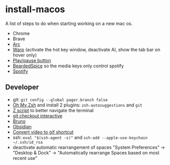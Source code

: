 # install-macos

A list of steps to do when starting working on a new mac os.

- Chrome
- Brave
- [Arc](https://arc.net/)
- [Warp](https://www.warp.dev/) (activate the hot key window, deactivate AI, show the tab bar on hover only)
- [Play/pause button](https://www.reddit.com/r/chrome/comments/be1eni/google_chrome_taking_control_of_media_keys/)
- [BeardedSpice](https://github.com/beardedspice/beardedspice) so the media keys only control spotify
- [Spotify](https://spotify.com/)

## Developer

- git: `git config --global pager.branch false`
- [Oh My Zsh](https://ohmyz.sh/) and install 2 plugins: `zsh-autosuggestions` and `git`
- [Z script](https://github.com/rupa/z) to better navigate the terminal
- [git checkout interactive](https://github.com/cookpete/git-checkout-interactive)
- [Bruno](https://www.usebruno.com/)
- [Obsidian](https://obsidian.md/)
- [Convert video to gif shortcut](https://github.com/friedrith/productivity/blob/master/convert-video-to-gif.md)
- ssh: `eval "$(ssh-agent -s)"` and `ssh-add --apple-use-keychain ~/.ssh/id_rsa`
- deactivate automatic rearrangement of spaces "System Preferences" -> "Desktop & Dock" -> "Automatically rearrange Spaces based on most recent use"
